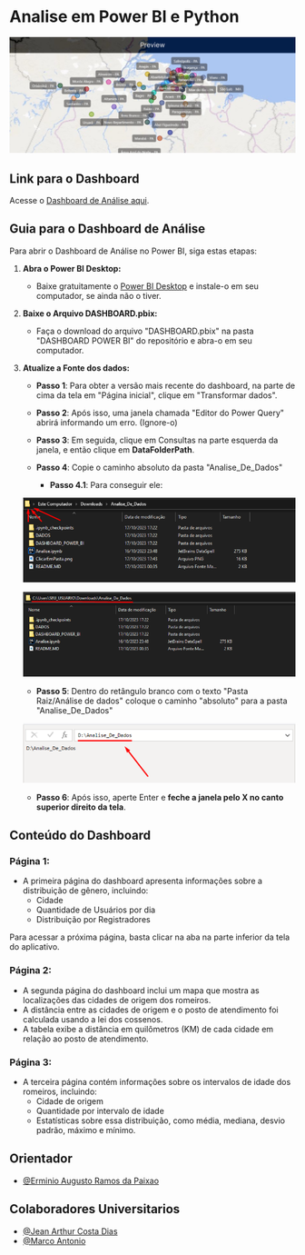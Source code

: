 # Analise em Power BI e Python

![img](/Analise_De_Dados//images_readme/image_readme.png)

## Link para o Dashboard

Acesse o [Dashboard de Análise aqui](./DASHBOARD_POWER_BI/DASHBOARD.pbix).

## Guia para o Dashboard de Análise

Para abrir o Dashboard de Análise no Power BI, siga estas etapas:

1. **Abra o Power BI Desktop:**
   - Baixe gratuitamente o [Power BI Desktop](https://powerbi.microsoft.com/) e instale-o em seu computador, se ainda não o tiver.

2. **Baixe o Arquivo DASHBOARD.pbix:**
   - Faça o download do arquivo "DASHBOARD.pbix" na pasta "DASHBOARD POWER BI" do repositório e abra-o em seu computador.

3. **Atualize a Fonte dos dados:**

   - **Passo 1**: Para obter a versão mais recente do dashboard, na parte de cima da tela em "Página inicial", clique em "Transformar dados".

   - **Passo 2**: Após isso, uma janela chamada "Editor do Power Query" abrirá informando um erro. (Ignore-o)

   - **Passo 3**: Em seguida, clique em Consultas na parte esquerda da janela, e então clique em **DataFolderPath**.

   - **Passo 4**: Copie o caminho absoluto da pasta "Analise_De_Dados"
      - **Passo 4.1**: Para conseguir ele:

   ![img]( /Analise_De_Dados//images_readme/ClicarEmPasta.png )

   ![img]( /Analise_De_Dados//images_readme/Caminho_absoluto.png )

   - **Passo 5**: Dentro do retângulo branco com o texto "Pasta Raiz/Análise de dados" coloque o caminho "absoluto" para a pasta "Analise_De_Dados"

   ![img]( /Analise_De_Dados//images_readme/ColarOCaminho.png )

   - **Passo 6**: Após isso, aperte Enter e **feche a janela pelo X no canto superior direito da tela**.

## Conteúdo do Dashboard

### Página 1:

- A primeira página do dashboard apresenta informações sobre a distribuição de gênero, incluindo:
  - Cidade
  - Quantidade de Usuários por dia
  - Distribuição por Registradores

Para acessar a próxima página, basta clicar na aba na parte inferior da tela do aplicativo.

### Página 2:

- A segunda página do dashboard inclui um mapa que mostra as localizações das cidades de origem dos romeiros.
- A distância entre as cidades de origem e o posto de atendimento foi calculada usando a lei dos cossenos.
- A tabela exibe a distância em quilômetros (KM) de cada cidade em relação ao posto de atendimento.

### Página 3:

- A terceira página contém informações sobre os intervalos de idade dos romeiros, incluindo:
  - Cidade de origem
  - Quantidade por intervalo de idade
  - Estatísticas sobre essa distribuição, como média, mediana, desvio padrão, máximo e mínimo.


## Orientador

- [@Erminio Augusto Ramos da Paixao](http://lattes.cnpq.br/3441462516404507)

## Colaboradores Universitarios

- [@Jean Arthur Costa Dias](https://github.com/JeanArthurCostaDias)
- [@Marco Antonio](https://github.com/marco0antonio0)
